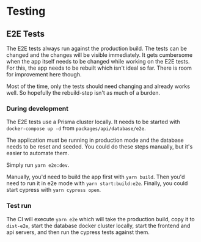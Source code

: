 # Testing

## E2E Tests

The E2E tests always run against the production build. The tests can be changed and the changes will be visible immediately. It gets cumbersome when the app itself needs to be changed while working on the E2E tests. For this, the app needs to be rebuilt which isn't ideal so far. There is room for improvement here though.

Most of the time, only the tests should need changing and already works well. So hopefully the rebuild-step isn't as much of a burden.

### During development

The E2E tests use a Prisma cluster locally. It needs to be started with `docker-compose up -d` from `packages/api/database/e2e`.

The application must be running in production mode and the database needs to be reset and seeded. You could do these steps manually, but it's easier to automate them.

Simply run `yarn e2e:dev`.

Manually, you'd need to build the app first with `yarn build`. Then you'd need to run it in e2e mode with `yarn start:build:e2e`. Finally, you could start cypress with `yarn cypress open`.

### Test run

The CI will execute `yarn e2e` which will take the production build, copy it to `dist-e2e`, start the database docker cluster locally, start the frontend and api servers, and then run the cypress tests against them.

